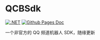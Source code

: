 # QCBSdk
[![.NET](https://github.com/djdjz7/QCBSdk/actions/workflows/dotnet.yml/badge.svg)](https://github.com/djdjz7/QCBSdk/actions/workflows/dotnet.yml)
[![Github Pages Doc](https://github.com/djdjz7/QCBSdk/actions/workflows/doc.yml/badge.svg)](https://github.com/djdjz7/QCBSdk/actions/workflows/doc.yml)

一个非官方的 QQ 频道机器人 SDK，随缘更新
